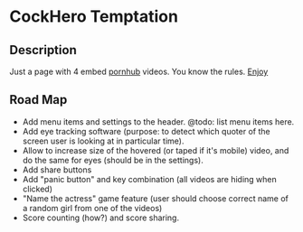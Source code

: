 # CockHero Temptation
## Description
Just a page with 4 embed [pornhub](https://pornhub.com) videos. You know the rules. [Enjoy](https://a13ks3y.github.io/cockhero-temptation/)
## Road Map
* Add menu items and settings to the header. @todo: list menu items here.
* Add eye tracking software (purpose: to detect which quoter of the screen
 user is looking at in particular time).
* Allow to increase size of the hovered (or taped if it's mobile) video,
and do the same for eyes (should be in the settings).
* Add share buttons
* Add "panic button" and key combination (all videos are hiding when clicked)
* "Name the actress" game feature (user should choose correct name of a random girl from one of the videos)
* Score counting (how?) and score sharing.
